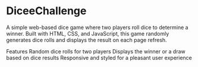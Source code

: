 # DiceeChallenge
A simple web-based dice game where two players roll dice to determine a winner. Built with HTML, CSS, and JavaScript, this game randomly generates dice rolls and displays the result on each page refresh.

Features
Random dice rolls for two players
Displays the winner or a draw based on dice results
Responsive and styled for a pleasant user experience
